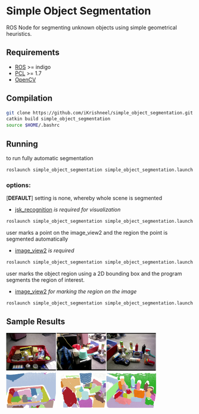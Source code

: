 # Simple Object Segmentation
ROS Node for segmenting unknown objects using simple geometrical heuristics. 

## Requirements
- [ROS](http://wiki.ros.org/indigo) >= indigo
- [PCL](https://github.com/PointCloudLibrary/pcl) >= 1.7
- [OpenCV](https://github.com/opencv/opencv)

## Compilation

```bash
git clone https://github.com/iKrishneel/simple_object_segmentation.git
catkin build simple_object_segmentation
source $HOME/.bashrc
```

## Running
to run fully automatic segmentation
```bash
roslaunch simple_object_segmentation simple_object_segmentation.launch
```
### options:
[**DEFAULT**] setting is none, whereby whole scene is segmented 
* [jsk_recognition](https://github.com/jsk-ros-pkg/jsk_recognition) *is required for visualization*
```bash
roslaunch simple_object_segmentation simple_object_segmentation.launch user_input:=none
```
user marks a point on the image_view2 and the region the point is segmented automatically 
* [image_view2](https://github.com/jsk-ros-pkg/jsk_common) *is required*
```bash
roslaunch simple_object_segmentation simple_object_segmentation.launch user_input:=point
```
user marks the object region using a 2D bounding box and the program segments the region of interest. 
* [image_view2](https://github.com/jsk-ros-pkg/jsk_common) *for marking the region on the image*
```bash
roslaunch simple_object_segmentation simple_object_segmentation.launch user_input:=rect
```

## Sample Results
<img src="data/sample.png" width="80%" height="80%"/>